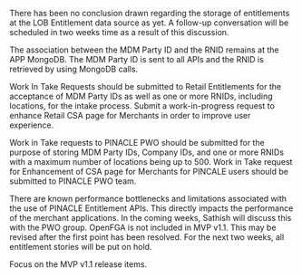 There has been no conclusion drawn regarding the storage of entitlements at the LOB Entitlement data source as yet. A follow-up conversation will be scheduled in two weeks time as a result of this discussion.

The association between the MDM Party ID and the RNID remains at the APP MongoDB. The MDM Party ID is sent to all APIs and the RNID is retrieved by using MongoDB calls.

Work In Take Requests should be submitted to Retail Entitlements for the acceptance of MDM Party IDs as well as one or more RNIDs, including locations, for the intake process. Submit a work-in-progress request to enhance Retail CSA page for Merchants in order to improve user experience.

Work in Take requests to PINACLE PWO should be submitted for the purpose of storing MDM Party IDs, Company IDs, and one or more RNIDs with a maximum number of locations being up to 500.   Work in Take request for Enhancement of CSA page for Merchants for PINCALE users should be submitted to PINACLE PWO team.

There are known performance bottlenecks and limitations associated with the use of PINACLE Entitlement APIs. This directly impacts the performance of the merchant applications. In the coming weeks, Sathish will discuss this with the PWO group. OpenFGA is not included in MVP v1.1. This may be revised after the first point has been resolved.  For the next two weeks, all entitlement stories will be put on hold.   

Focus on the MVP v1.1 release items.
